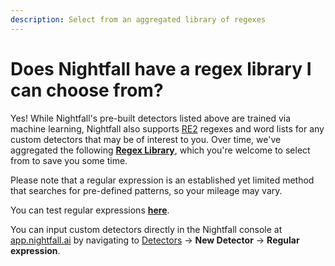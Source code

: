 ```yaml
---
description: Select from an aggregated library of regexes
---
```


# Does Nightfall have a regex library I can choose from?

Yes! While Nightfall's pre-built detectors listed above are trained via machine learning, Nightfall also supports [RE2](https://github.com/google/re2/wiki/Syntax) regexes and word lists for any custom detectors that may be of interest to you. Over time, we've aggregated the following [**Regex Library**](https://airtable.com/embed/shrTrBDgr36xTI2QF?backgroundColor=purple\&viewControls=on), which you're welcome to select from to save you some time.

Please note that a regular expression is an established yet limited method that searches for pre-defined patterns, so your mileage may vary.

You can test regular expressions [**here**](https://regex-golang.appspot.com/assets/html/index.html).

You can input custom detectors directly in the Nightfall console at [app.nightfall.ai](https://app.nightfall.ai/) by navigating to [Detectors](https://app.nightfall.ai/detection-engine/detectors) → **New Detector** → **Regular expression**.
